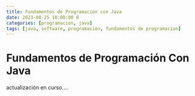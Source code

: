 ```yaml
---
title: Fundamentos de Programación con Java
date: 2023-08-25 10:00:00 0
categories: [programacion, java]
tags: [java, software, programacion, fundamentos de programacion]
---
```


# Fundamentos de Programación Con Java

actualización en curso....
